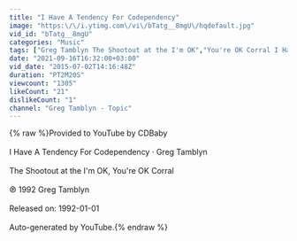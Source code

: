 ```yaml
---
title: "I Have A Tendency For Codependency"
image: "https:\/\/i.ytimg.com\/vi\/bTatg__8mgU\/hqdefault.jpg"
vid_id: "bTatg__8mgU"
categories: "Music"
tags: ["Greg Tamblyn The Shootout at the I'm OK","You're OK Corral I Have A Tendency For Codependency"]
date: "2021-09-16T16:32:00+03:00"
vid_date: "2015-07-02T14:16:48Z"
duration: "PT2M20S"
viewcount: "1305"
likeCount: "21"
dislikeCount: "1"
channel: "Greg Tamblyn - Topic"
---
```

{% raw %}Provided to YouTube by CDBaby<br /><br />I Have A Tendency For Codependency · Greg Tamblyn<br /><br />The Shootout at the I'm OK, You're OK Corral<br /><br />℗ 1992 Greg Tamblyn<br /><br />Released on: 1992-01-01<br /><br />Auto-generated by YouTube.{% endraw %}
